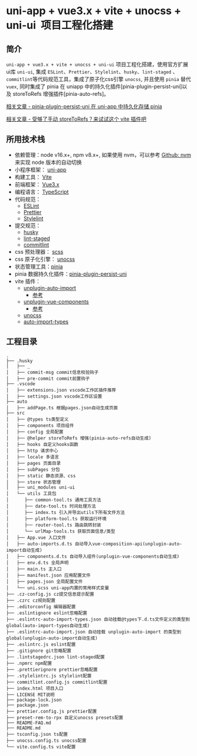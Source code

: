 # uni-app + vue3.x + vite + unocss + uni-ui  项目工程化搭建

## 简介

`uni-app + vue3.x + vite + unocss + uni-ui` 项目工程化搭建，使用官方扩展ui库 `uni-ui`, 集成 `ESLint`、`Prettier`、`Stylelint`、`husky`、`lint-staged` 、`commitlint`等代码规范工具，集成了原子化css引擎 `unocss`, 并且使用 `pinia` 替代 `vuex`, 同时集成了 pinia 在 uniapp 中的持久化插件[pinia-plugin-persist-uni]以及 storeToRefs 增强插件[pinia-auto-refs]。

[相关文章 - pinia-plugin-persist-uni 在 uni-app 中持久化存储 pinia](https://juejin.cn/post/7081275565008748552)

[相关文章 - 受够了手动 storeToRefs？来试试这个 vite 插件吧](https://juejin.cn/post/7097893752030625828)


## 所用技术栈

- 依赖管理：node v16.x+, npm v8.x+, 如果使用 nvm，可以参考 [Github: nvm](https://github.com/nvm-sh/nvm#deeper-shell-integration) 来实现 node 版本的自动切换
- 小程序框架： [uni-app](https://uniapp.dcloud.io/)
- 构建工具： [Vite](https://vitejs.dev/)
- 前端框架： [Vue3.x](https://v3.cn.vuejs.org/)
- 编程语言： [TypeScript](https://www.typescriptlang.org/)
- 代码规范：
  - [ESLint](https://eslint.org/)
  - [Prettier](https://prettier.io/)
  - [Stylelint](https://stylelint.io/)
- 提交规范：
  - [husky](https://typicode.github.io/husky/#/)
  - [lint-staged](https://www.npmjs.com/package/lint-staged)
  - [commitlint](https://commitlint.js.org/#/)
- css 预处理器： [scss](https://sass-lang.com/)
- css 原子化引擎： [unocss](https://unocss.dev/)
- 状态管理工具：[pinia](https://pinia.vuejs.org/)
- pinia 数据持久化插件：[pinia-plugin-persist-uni](https://allen-1998.github.io/pinia-plugin-persist-uni/)
- vite 插件：
  - [unplugin-auto-import](https://github.com/antfu/unplugin-auto-import)
    - [参考]((https://zhuanlan.zhihu.com/p/612397686))
  - [unplugin-vue-components](https://github.com/antfu/unplugin-vue-components)
    - [参考](https://zhuanlan.zhihu.com/p/613985053)
  - [unocss](https://github.com/unocss/unocss)
  - [auto-import-types](https://github.com/Allen-1998/auto-import-types)

## 工程目录

```shell
.
├── .husky
│   ├── _
│   ├── commit-msg commit信息校验钩子
│   ├── pre-commit commit前置钩子
├── .vscode
│   ├── extensions.json vscode工作区插件推荐
│   ├── settings.json vscode工作区设置
├── auto
│   ├── addPage.ts 根据pages.json自动生成页面
├── src
│   ├── @types ts类型定义
│   ├── components 项目组件
│   ├── config 全局配置
│   ├── @helper storeToRefs 增强(pinia-auto-refs自动生成)
│   ├── hooks 自定义hooks函数
│   ├── http 请求中心
│   ├── locale 多语言
│   ├── pages 页面目录
│   ├── subPages 分包
│   ├── static 静态资源、css
│   ├── store 状态管理
│   ├── uni_modules uni-ui
│   └── utils 工具包
│      ├── common-tool.ts 通用工具方法
│      ├── date-tool.ts 时间处理方法
│      ├── index.ts 引入并导出utils下所有文件方法
│      ├── platform-tool.ts 获取运行环境
│      ├── router-tool.ts 路由跳转封装
│      └── urlMap-tools.ts 获取页面信息/类型
│   ├── App.vue 入口文件
│   ├── auto-imports.d.ts 自动导入vue-composition-api(unplugin-auto-import自动生成)
│   ├── components.d.ts 自动导入组件(unplugin-vue-components自动生成)
│   ├── env.d.ts 全局声明
│   ├── main.ts 主入口
│   ├── manifest.json 应用配置文件
│   ├── pages.json 全局配置文件
│   └── uni.scss uni-app内置的常用样式变量
├── .cz-config.js cz提交信息提示配置
├── .czrc cz规则配置
├── .editorconfig 编辑器配置
├── .eslintignore eslint忽略配置
├── .eslintrc-auto-import-types.json 自动挂载@types下.d.ts文件定义的类型到global(auto-import-types自动生成)
├── .eslintrc-auto-import.json 自动挂载 unplugin-auto-import 的类型到global(unplugin-auto-import自动生成)
├── .eslintrc.js eslint配置
├── .gitignore git忽略配置
├── .lintstagedrc.json lint-staged配置
├── .npmrc npm配置
├── .prettierignore prettier忽略配置
├── .stylelintrc.js stylelint配置
├── commitlint.config.js commitlint配置
├── index.html 项目入口
├── LICENSE MIT说明
├── package-lock.json
├── package.json
├── prettier.config.js prettier配置
├── preset-rem-to-rpx 自定义unocss presets配置
├── README-FAQ.md
├── README.md
├── tsconfig.json ts配置
├── unocss.config.ts unocss配置
└── vite.config.ts vite配置
```
